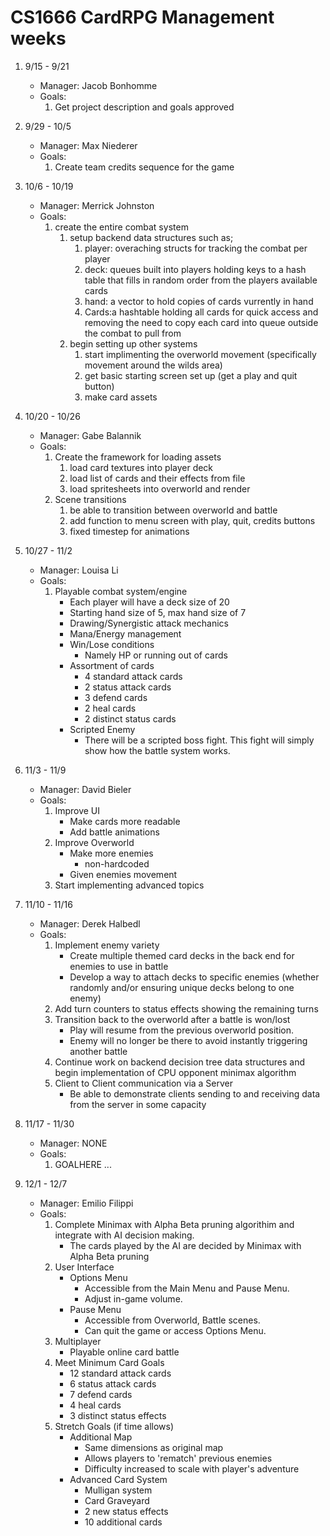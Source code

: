 # CS1666 CardRPG Management weeks

1. 9/15 - 9/21
	* Manager: Jacob Bonhomme
	* Goals:
		1. Get project description and goals approved
1. 9/29 - 10/5
	* Manager: Max Niederer
	* Goals:
		1. Create team credits sequence for the game
1. 10/6 - 10/19
	* Manager: Merrick Johnston
	* Goals:
		 1. create the entire combat system
		 	 1. setup backend data structures such as;
				 1. player: overaching structs for tracking the combat per player
				 1. deck: queues built into players holding keys to a hash table that fills in random order from the players 
					available cards
				 1. hand: a vector to hold copies of cards vurrently in hand
				 1. Cards:a hashtable holding all cards for quick access and removing the need to copy each card into queue outside
					the combat to pull from
			 1. begin setting up other systems
				 1. start implimenting the overworld movement (specifically movement around the wilds area)
				 1. get basic starting screen set up (get a play and quit button)
				 1. make card assets
	
1. 10/20 - 10/26
	* Manager: Gabe Balannik
	* Goals:
		1. Create the framework for loading assets
			1. load card textures into player deck
			2. load list of cards and their effects from file
			3. load spritesheets into overworld and render
		2. Scene transitions
			1. be able to transition between overworld and battle
			2. add function to menu screen with play, quit, credits buttons
			3. fixed timestep for animations
1. 10/27 - 11/2
	* Manager: Louisa Li
	* Goals:
		1. Playable combat system/engine
			- Each player will have a deck size of 20
			- Starting hand size of 5, max hand size of 7
			- Drawing/Synergistic attack mechanics
			- Mana/Energy management
			- Win/Lose conditions
				- Namely HP or running out of cards
			- Assortment of cards
				- 4 standard attack cards
				- 2 status attack cards
				- 3 defend cards
				- 2 heal cards
				- 2 distinct status cards
			- Scripted Enemy
				- There will be a scripted boss fight. This fight will simply show how the battle system works.


1. 11/3 - 11/9
	* Manager: David Bieler
	* Goals:
		1. Improve UI
			- Make cards more readable
			- Add battle animations
		2. Improve Overworld
			- Make more enemies
				- non-hardcoded
			- Given enemies movement
		3. Start implementing advanced topics
1. 11/10 - 11/16
	* Manager: Derek Halbedl
	* Goals:
		1. Implement enemy variety
			- Create multiple themed card decks in the back end for enemies to use in battle
			- Develop a way to attach decks to specific enemies (whether randomly and/or ensuring unique decks belong to one enemy)
		2. Add turn counters to status effects showing the remaining turns
		3. Transition back to the overworld after a battle is won/lost
			- Play will resume from the previous overworld position.
			- Enemy will no longer be there to avoid instantly triggering another battle
		4. Continue work on backend decision tree data structures and begin implementation of CPU opponent minimax algorithm
		5. Client to Client communication via a Server
			- Be able to demonstrate clients sending to and receiving data from the server in some capacity
		
1. 11/17 - 11/30
	* Manager: NONE
	* Goals:
		1. GOALHERE
		...
1. 12/1 - 12/7
	* Manager: Emilio Filippi
	* Goals:
		1. Complete Minimax with Alpha Beta pruning algorithim and integrate with AI decision making.
			- The cards played by the AI are decided by Minimax with Alpha Beta pruning 
		2. User Interface
			- Options Menu
				- Accessible from the Main Menu and Pause Menu.
				- Adjust in-game volume.
			- Pause Menu
				- Accessible from Overworld, Battle scenes.
				- Can quit the game or access Options Menu.
		3. Multiplayer
			- Playable online card battle
		4. Meet Minimum Card Goals 
			- 12 standard attack cards
			- 6 status attack cards
			- 7 defend cards
			- 4 heal cards
			- 3 distinct status effects
		5. Stretch Goals (if time allows)
			- Additional Map
				- Same dimensions as original map
				- Allows players to 'rematch' previous enemies
				- Difficulty increased to scale with player's adventure
			- Advanced Card System
				- Mulligan system
				- Card Graveyard
				- 2 new status effects
				- 10 additional cards


